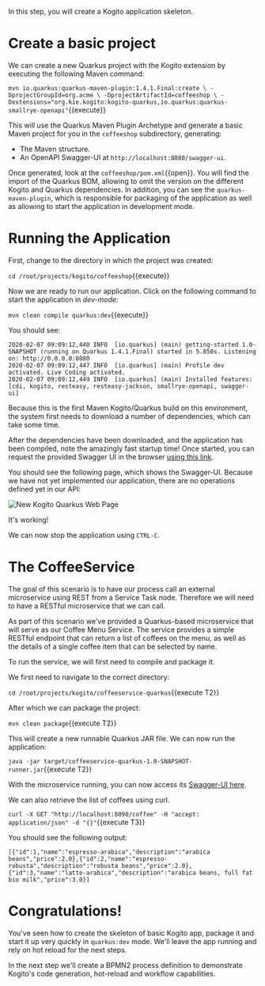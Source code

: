 In this step, you will create a Kogito application skeleton.


# Create a basic project

We can create a new Quarkus project with the Kogito extension by executing the following Maven command:

`mvn io.quarkus:quarkus-maven-plugin:1.4.1.Final:create \
    -DprojectGroupId=org.acme \
    -DprojectArtifactId=coffeeshop \
    -Dextensions="org.kie.kogito:kogito-quarkus,io.quarkus:quarkus-smallrye-openapi"`{{execute}}


This will use the Quarkus Maven Plugin Archetype and generate a basic Maven project for you in the `coffeeshop` subdirectory, generating:

* The Maven structure.
* An OpenAPI Swagger-UI at `http://localhost:8080/swagger-ui`.

Once generated, look at the `coffeeshop/pom.xml`{{open}}. You will find the import of the Quarkus BOM, allowing to omit the version on the different Kogito and Quarkus dependencies. In addition, you can see the `quarkus-maven-plugin`, which is responsible for packaging of the application as well as allowing to start the application in development mode.

# Running the Application

First, change to the directory in which the project was created:

`cd /root/projects/kogito/coffeeshop`{{execute}}

Now we are ready to run our application. Click on the following command to start the application in _dev-mode_:

`mvn clean compile quarkus:dev`{{execute}}

You should see:

```console
2020-02-07 09:09:12,440 INFO  [io.quarkus] (main) getting-started 1.0-SNAPSHOT (running on Quarkus 1.4.1.Final) started in 5.850s. Listening on: http://0.0.0.0:8080
2020-02-07 09:09:12,447 INFO  [io.quarkus] (main) Profile dev activated. Live Coding activated.
2020-02-07 09:09:12,449 INFO  [io.quarkus] (main) Installed features: [cdi, kogito, resteasy, resteasy-jackson, smallrye-openapi, swagger-ui]
```

Because this is the first Maven Kogito/Quarkus build on this environment, the system first needs to download a number of dependencies, which can take some time.

After the dependencies have been downloaded, and the application has been compiled, note the amazingly fast startup time! Once started, you can request the provided Swagger UI in the browser [using this link](https://[[CLIENT_SUBDOMAIN]]-8080-[[KATACODA_HOST]].environments.katacoda.com/swagger-ui).

You should see the following page, which shows the Swagger-UI. Because we have not yet implemented our application, there are no operations defined yet in our API:

![New Kogito Quarkus Web Page](/openshift/assets/middleware/middleware-kogito/new-quarkus-empty-swagger-ui.png)

It's working!

We can now stop the application using `CTRL-C`.

# The CoffeeService

The goal of this scenario is to have our process call an external microservice using REST from a Service Task node. Therefore we will need to have a RESTful microservice that we can call.

As part of this scenario we've provided a Quarkus-based microservice that will serve as our Coffee Menu Service. The service provides a simple RESTful endpoint that can return a list of coffees on the menu, as well as the details of a single coffee item that can be selected by name.

To run the service, we will first need to compile and package it.

We first need to navigate to the correct directory:

`cd /root/projects/kogito/coffeeservice-quarkus`{{execute T2}}

After which we can package the project:

`mvn clean package`{{execute T2}}

This will create a new runnable Quarkus JAR file. We can now run the application:

`java -jar target/coffeeservice-quarkus-1.0-SNAPSHOT-runner.jar`{{execute T2}}

With the microservice running, you can now access its [Swagger-UI here](https://[[CLIENT_SUBDOMAIN]]-8090-[[KATACODA_HOST]].environments.katacoda.com/swagger-ui).

We can also retrieve the list of coffees using curl.

`curl -X GET "http://localhost:8090/coffee" -H "accept: application/json" -d "{}"`{{execute T3}}

You should see the following output:

```console
[{"id":1,"name":"espresso-arabica","description":"arabica beans","price":2.0},{"id":2,"name":"espresso-robusta","description":"robusta beans","price":2.0},{"id":3,"name":"latte-arabica","description":"arabica beans, full fat bio milk","price":3.0}]
```

# Congratulations!

You've seen how to create the skeleton of basic Kogito app, package it and start it up very quickly in `quarkus:dev` mode. We'll leave the app running and rely on hot reload for the next steps.

In the next step we'll create a BPMN2 process definition to demonstrate Kogito's code generation, hot-reload and workflow capabilities.
